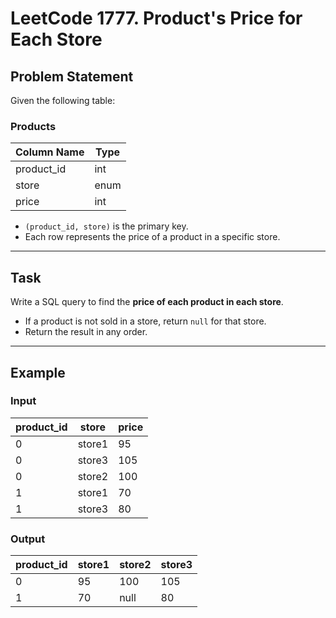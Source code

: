 # LeetCode 1777. Product's Price for Each Store

## Problem Statement

Given the following table:

### Products

| Column Name | Type    |
|-------------|---------|
| product_id  | int     |
| store       | enum    |  -- ('store1', 'store2', 'store3')
| price       | int     |

- `(product_id, store)` is the primary key.
- Each row represents the price of a product in a specific store.

---

## Task

Write a SQL query to find the **price of each product in each store**.
- If a product is not sold in a store, return `null` for that store.
- Return the result in any order.

---

## Example

### Input

| product_id | store  | price |
|------------|--------|-------|
| 0          | store1 | 95    |
| 0          | store3 | 105   |
| 0          | store2 | 100   |
| 1          | store1 | 70    |
| 1          | store3 | 80    |

### Output

| product_id | store1 | store2 | store3 |
|------------|--------|--------|--------|
| 0          | 95     | 100    | 105    |
| 1          | 70     | null   | 80     |
